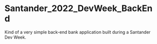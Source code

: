 # Santander_2022_DevWeek_BackEnd
Kind of a very simple back-end bank application built during a Santander Dev Week.
